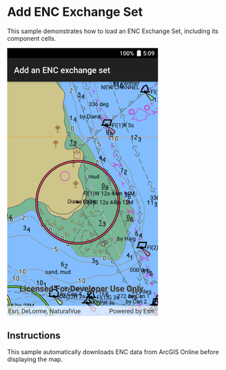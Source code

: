 # Add ENC Exchange Set

This sample demonstrates how to load an ENC Exchange Set, including its component cells.

<img src="AddEncExchangeSet.jpg" width="350"/>

## Instructions

This sample automatically downloads ENC data from ArcGIS Online before displaying the map.
